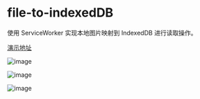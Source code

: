 # file-to-indexedDB

使用 ServiceWorker 实现本地图片映射到 IndexedDB 进行读取操作。

[演示地址](https://lecepin.github.io/file-to-indexedDB)

![image](https://user-images.githubusercontent.com/11046969/155058297-34e7be93-76d1-44bd-b3c8-28835471a338.png)

![image](https://user-images.githubusercontent.com/11046969/155058462-90a39222-e85a-419e-83c4-bd97b67cc71c.png)

![image](https://user-images.githubusercontent.com/11046969/155058549-96213033-f870-4b69-bb43-8da061c49c57.png)
